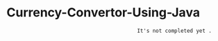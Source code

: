 # Currency-Convertor-Using-Java
                                              It's not completed yet .                                                                                                                        
